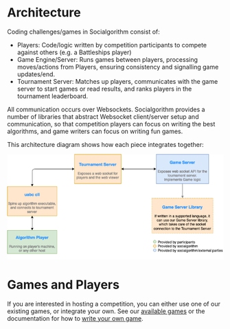 # Architecture

Coding challenges/games in Socialgorithm consist of:

* Players: Code/logic written by competition participants to compete against others (e.g. a Battleships player)
* Game Engine/Server: Runs games between players, processing moves/actions from Players, ensuring consistency and signalling game updates/end.
* Tournament Server: Matches up players, communicates with the game server to start games or read results, and ranks players in the tournament leaderboard. 

All communication occurs over Websockets. Socialgorithm provides a number of libraries that abstract Websocket client/server setup and communication, so that competition players can focus on writing the best algorithms, and game writers can focus on writing fun games.

This architecture diagram shows how each piece integrates together:

![Socialgorithm Architecture](architecture.png)

# Games and Players

If you are interested in hosting a competition, you can either use one of our existing games, or integrate your own. See our [available games](https://socialgorithm.org/workshops/) or the documentation for how to [write your own game](/sections/games/writing-games.md).